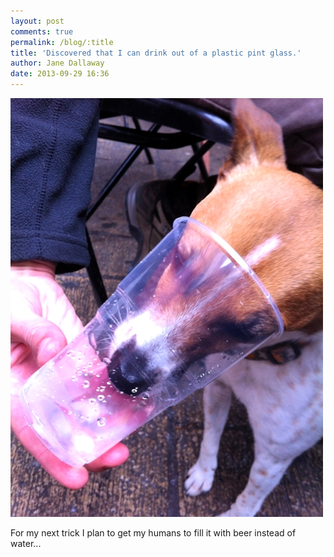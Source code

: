 ```yaml
---
layout: post
comments: true
permalink: /blog/:title
title: 'Discovered that I can drink out of a plastic pint glass.'
author: Jane Dallaway
date: 2013-09-29 16:36
---
```


<div><a href="/media/UDtp_photo.JPG"><img src="/media/UDtp_thumb_photo.JPG" width="500" height="670"/></a></div>


  

For my next trick I plan to get my humans to fill it with beer instead of water...
      
